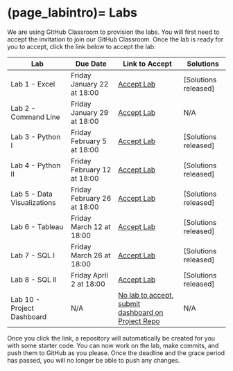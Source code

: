 (page_labintro)=
Labs
=======================

We are using GitHub Classroom to provision the labs. 
You will first need to accept the invitation to join our GitHub Classroom.
Once the lab is ready for you to accept, click the link below to accept the lab:

| Lab                         | Due Date                     | Link to Accept                                        | Solutions                                                               |
|-----------------------------|------------------------------|-------------------------------------------------------|-------------------------------------------------------------------------|
| Lab 1 - Excel               | Friday January 22 at 18:00 | [Accept Lab](https://classroom.github.com/a/jvxl7w8w) | [Solutions released]            |
| Lab 2 - Command Line        | Friday January 29 at 18:00    | [Accept Lab](https://classroom.github.com/a/thEUGMkL) | N/A                                                                     |
| Lab 3 - Python I            | Friday February 5 at 18:00   | [Accept Lab](https://classroom.github.com/a/_0r32sQn) | [Solutions released] |
| Lab 4 - Python II           | Friday February 12 at 18:00   | [Accept Lab](https://classroom.github.com/a/TAb2B8d7) | [Solutions released] |
| Lab 5 - Data Visualizations | Friday February 26 at 18:00  | [Accept Lab](https://classroom.github.com/a/kBZ7_9T-) | [Solutions released] |
| Lab 6 - Tableau             | Friday March 12 at 18:00  | [Accept Lab](https://classroom.github.com/a/IN1wVevb) | [Solutions released]                                                                    |
| Lab 7 - SQL I               | Friday March 26 at 18:00  | [Accept Lab](https://classroom.github.com/a/oTAk03Du) | [Solutions released]                                                                    |
| Lab 8 - SQL II              | Friday April 2 at 18:00   | [Accept Lab](https://classroom.github.com/a/82qj64Bn) | [Solutions released]                                                                   |
| Lab 10 - Project Dashboard  | N/A                          | [No lab to accept, submit dashboard on Project Repo](week12/lab10.md)    | N/A                                                                    |

Once you click the link, a repository will automatically be created for you with some starter code.
You can now work on the lab, make commits, and push them to GitHub as you please. 
Once the deadline and the grace period has passed, you will no longer be able to push any changes.
